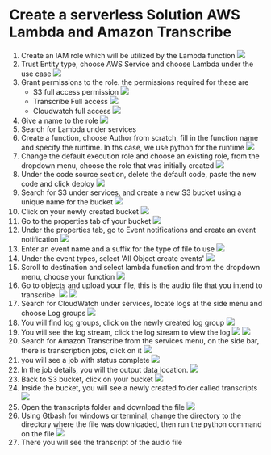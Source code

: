# Create a serverless Solution  AWS Lambda and Amazon Transcribe
1. Create an IAM role which will be utilized by the Lambda function 
![](./img/01create%20iamrole.png)
2. Trust Entity type, choose AWS Service and choose Lambda under the use case
![](./img/02-choose-lambda.png)
3. Grant permissions to the role. the permissions required for these are<br>
    - S3 full access permission
    ![](./img/03-s3access.png)
    - Transcribe Full access
    ![](./img/04transcribeaccess.png/)
    - Cloudwatch full access
    ![](./img/05cloudwatch.png)
4. Give a name to the role 
![](./img/06-rolename.png)
5. Search for Lambda under services
6. Create a function, choose Author from scratch, fill in the function name and specify the runtime. In ths case, we use python for the runtime
![](./img/07lambdafunction.png)
7. Change the default execution role and choose an existing role, from the dropdown menu, choose the role that was initially created
![](./img/08chooserole.png)
8. Under the code source section, delete the default code, paste the new code and click deploy 
![](./img/09update-code.png)
9. Search for S3 under services, and create a new S3 bucket using a unique name for the bucket
![](./img/10create%20bucket.png)
10. Click on your newly created bucket
![](./img/11clickbucket.png)
11. Go to the properties tab of your bucket 
![](./img/12properties.png)
12. Under the properties tab, go to Event notifications and create an event notification
![](./img/13createeventnotification.png)
13. Enter an event name and a suffix for the type of file to use
![](./img/14name&suffix.png)
14. Under the event types, select 'All Object create events'
![](./img/15tick%20this.png)
15. Scroll to destination and select lambda function and from the dropdown menu, choose your function
![](./img/16destination.png)
16. Go to objects and upload your file, this is the audio file that you intend to transcribe. 
![](./img/17objects.png)
![](./img/18upload.png)
17. Search for CloudWatch under services, locate logs at the side menu and choose Log groups 
![](./img/19cloudwatch.png)
18. You will find log groups, click on the newly created log group 
![](./img/20log-group.png)
19. You will see the log stream, click the log stream to view the log 
![](./img/21logstream.png)
![](./img/22logstreamview.png)
20. Search for Amazon Transcribe from the services menu, on the side bar, there is transcription jobs, click on it
![](./img/23transcribe.png)
21. you will see a job with status complete
![](./img/24thejob.png)
22. In the job details, you will the output data location.
![](./img/25outputlocation.png)
23. Back to S3 bucket, click on your bucket 
![](./img/26insidethebucket.png)
24. Inside the bucket, you will see a newly created folder called transcripts
![](./img/27transcript.png)
25. Open the transcripts folder and download the file 
![](./img/28download.png)
26. Using Gtbash for windows or terminal, change the directory to the directory where the file was downloaded, then run the python command on the file 
![](./img/29run-command.png)
27. There you will see the transcript of the audio file 